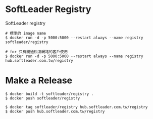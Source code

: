 # SoftLeader Registry

SoftLeader registry

```
# 標準的 image name
$ docker run -d -p 5000:5000 --restart always --name registry softleader/registry

# for 只有開通松凌網路的客戶使用
$ docker run -d -p 5000:5000 --restart always --name registry hub.softleader.com.tw/registry
```

# Make a Release

```
$ docker build -t softleader/registry .
$ docker push softleader/registry

$ docker tag softleader/registry hub.softleader.com.tw/registry
$ docker push hub.softleader.com.tw/registry
```
